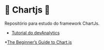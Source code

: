#  🦖 Chartjs 🦖

Repositório para estudo do framework ChartJs.

* [Tutorial do devAnalytics](https://github.com/HenriqueCCdA/Chartjs/tree/main/devAnalytics)

*[The Beginner’s Guide to Chart.js](https://www.stanleyulili.com/javascript/beginner-guide-to-chartjs/#introduction)

